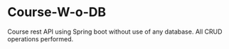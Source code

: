 # Course-W-o-DB
Course rest API using Spring boot without use of any database. All CRUD operations performed.
